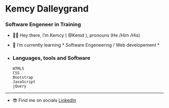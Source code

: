 # Kemcy Dalleygrand
### Software Engeneer in Training

 
- 🧍‍♂️ Hey there, I’m Kemcy ( @Kemd ), pronouns (He /Him /His)

- 👀 I’m currently learning * Software Engeneering / Web developement *

- ### Languages, tools and Software

      HTML5
      CSS
      Bootstrap
      JavaScript
      jQuery
      
---

- 😎 Find me on socials
     [LinkedIn](https://www.linkedin.com/in/kdalle/)


<!---
Kemd/Kemd is a ✨ special ✨ repository because its `README.md` (this file) appears on your GitHub profile.
You can click the Preview link to take a look at your changes.
--->

